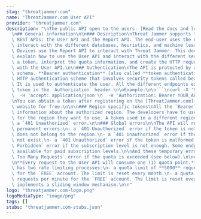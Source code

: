 ```yaml
---
slug: "threatjammer-com"
name: "ThreatJammer.com User API"
provider: "threatjammer.com"
description: "\nThe public API open to the users. [Read the docs and learn more.](https://threatjammer.com/docs).\n\
  \n## General information\n\n### Description\nThreat Jammer supports two end-user\
  \ REST APIs: the User API and the Report API. The end-user uses the User API to\
  \ interact with the different databases, heuristics, and machine learning processes.\
  \ Devices use the Report API to interact with Threat Jammer. This document will\
  \ explain how to use the User API and interact with the different services, create\
  \ a token, interpret the quota information, and create the HTTP request to interact\
  \ with the User API.\n\n### Authentication\nThe API is protected by a **Bearer authentication**\
  \ schema. **Bearer authentication** (also called **token authentication**) is an\
  \ HTTP authentication scheme that involves security tokens called bearer tokens.\
  \ It is used to authenticate the user. All the different endpoints expect a `Bearer`\
  \ token in the `Authorization` header.\n\nExample:\n\n```\ncurl -X 'GET'\n  'https://dublin.api.threatjammer.com/test'\n\
  \  -H 'accept: application/json'\n  -H 'Authorization: Bearer YOUR_API_KEY'\n```\n\
  \nYou can obtain a token after registering on the [ThreatJammer.com](https://threatjammer.com)\
  \ website for free.\n\n\n### Region specific tokens\nAll the `Bearer` tokens contain\
  \ information about the authorized region. The developers have to use a token created\
  \ for the region they want to use. A token used in a different region will return\
  \ a `401 Unauthorized` error.\n\n### Global errors\n\nThe API will return the following\
  \ permanent errors:\n- a `401 Unauthorized` error if the token is not valid, or\
  \ does not belong to the region.\n- a `401 Unauthorized` error if the token does\
  \ not exist.\n- a `401 Unauthorized` error if the token is malformed.\n- a `403\
  \ Forbidden` error if the subscription level is not enough. Some endpoints are only\
  \ available for paid subscription levels.\n\nAnd these temporary errors:\n- a `429\
  \ Too Many Requests` error if the quota is exceeded (see below).\n\n### Quota limits\n\
  \n**Every request to the User API will consume one (1) quota point.**\n\nThe API\
  \ has two rate limiting processes:\n- a quota limit of **5000** requests per month\
  \ for the `FREE` account. The limit is reset every month.\n- a quota limit of **10**\
  \ requests per minute for the `FREE` account. The limit is reset every minute and\
  \ implements a sliding window mechanism.\n\n"
logo: "threatjammer.com-logo.png"
logoMediaType: "image/png"
tags: []
stubs: "threatjammer.com-stubs.json"
---
```

